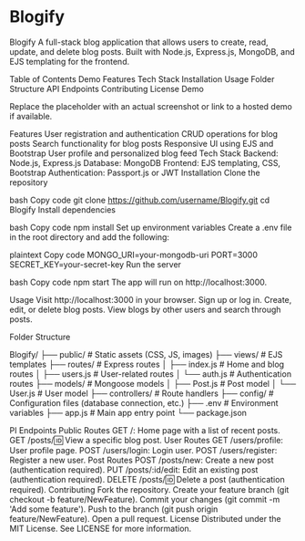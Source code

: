 # Blogify
Blogify
A full-stack blog application that allows users to create, read, update, and delete blog posts. Built with Node.js, Express.js, MongoDB, and EJS templating for the frontend.

Table of Contents
Demo
Features
Tech Stack
Installation
Usage
Folder Structure
API Endpoints
Contributing
License
Demo

Replace the placeholder with an actual screenshot or link to a hosted demo if available.

Features
User registration and authentication
CRUD operations for blog posts
Search functionality for blog posts
Responsive UI using EJS and Bootstrap
User profile and personalized blog feed
Tech Stack
Backend: Node.js, Express.js
Database: MongoDB
Frontend: EJS templating, CSS, Bootstrap
Authentication: Passport.js or JWT
Installation
Clone the repository

bash
Copy code
git clone https://github.com/username/Blogify.git
cd Blogify
Install dependencies

bash
Copy code
npm install
Set up environment variables
Create a .env file in the root directory and add the following:

plaintext
Copy code
MONGO_URI=your-mongodb-uri
PORT=3000
SECRET_KEY=your-secret-key
Run the server

bash
Copy code
npm start
The app will run on http://localhost:3000.

Usage
Visit http://localhost:3000 in your browser.
Sign up or log in.
Create, edit, or delete blog posts.
View blogs by other users and search through posts.


Folder Structure

Blogify/
├── public/              # Static assets (CSS, JS, images)
├── views/               # EJS templates
├── routes/              # Express routes
│   ├── index.js         # Home and blog routes
│   ├── users.js         # User-related routes
│   └── auth.js          # Authentication routes
├── models/              # Mongoose models
│   ├── Post.js          # Post model
│   └── User.js          # User model
├── controllers/         # Route handlers
├── config/              # Configuration files (database connection, etc.)
├── .env                 # Environment variables
├── app.js               # Main app entry point
└── package.json

PI Endpoints
Public Routes
GET /: Home page with a list of recent posts.
GET /posts/:id: View a specific blog post.
User Routes
GET /users/profile: User profile page.
POST /users/login: Login user.
POST /users/register: Register a new user.
Post Routes
POST /posts/new: Create a new post (authentication required).
PUT /posts/:id/edit: Edit an existing post (authentication required).
DELETE /posts/:id: Delete a post (authentication required).
Contributing
Fork the repository.
Create your feature branch (git checkout -b feature/NewFeature).
Commit your changes (git commit -m 'Add some feature').
Push to the branch (git push origin feature/NewFeature).
Open a pull request.
License
Distributed under the MIT License. See LICENSE for more information.
